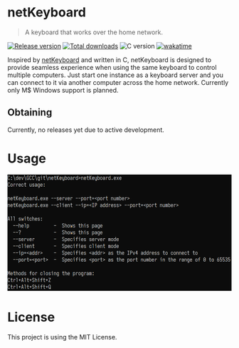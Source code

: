 # netKeyboard

> A keyboard that works over the home network.

[![Release version](https://img.shields.io/github/v/release/makuke1234/netKeyboard?display_name=release&include_prereleases)](https://github.com/makuke1234/netKeyboard/releases/latest)
[![Total downloads](https://img.shields.io/github/downloads/makuke1234/netKeyboard/total)](https://github.com/makuke1234/netKeyboard/releases)
![C version](https://img.shields.io/badge/version-C11-blue.svg)
[![wakatime](https://wakatime.com/badge/github/makuke1234/netKeyboard.svg)](https://wakatime.com/badge/github/makuke1234/netKeyboard)

Inspired by [netKeyboard](https://github.com/makuke1234/UDPterminal) and written in C, netKeyboard is designed to provide
seamless experience when using the same keyboard to control multiple computers. Just start one instance as a keyboard server and you
can connect to it via another computer across the home network. Currently only M$ Windows support is planned.


## Obtaining

Currently, no releases yet due to active development.


# Usage

![Usage 1](./images/usage.png)


# License

This project is using the MIT License.
